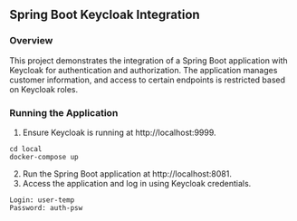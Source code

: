 ## Spring Boot Keycloak Integration

### Overview

This project demonstrates the integration of a Spring Boot application with Keycloak for authentication and
authorization. The application manages customer information, and access to certain endpoints is restricted based on
Keycloak roles.

### Running the Application

1. Ensure Keycloak is running at http://localhost:9999.
```shell
cd local
docker-compose up
```
2. Run the Spring Boot application at http://localhost:8081.
3. Access the application and log in using Keycloak credentials. 
```text
Login: user-temp
Password: auth-psw
```
